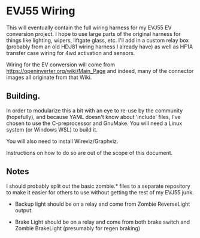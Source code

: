 # EVJ55 Wiring

This will eventually contain the full wiring harness for my EVJ55 EV conversion project.  I hope to use large parts of the original harness for things like lighting, wipers, liftgate glass, etc.  I'll add in a custom relay box (probably from an old HDJ81 wiring harness I already have) as well as HF1A transfer case wiring for 4wd activation and sensors.

Wiring for the EV conversion will come from https://openinverter.org/wiki/Main_Page and indeed, many of the connector images all originate from that Wiki.

## Building.

In order to modularize this a bit with an eye to re-use by the community (hopefully),  and because YAML doesn't know about 'include' files, I've chosen to use the C-preprocessor and GnuMake. You will need a Linux system (or Windows WSL) to build it.  

You will also need to install Wireviz/Graphviz.

Instructions on how to do so are out of the scope of this document.

## Notes

I should probably split out the basic zombie.* files to a separate repository to make it easier for others to use without getting the rest of my EVJ55 junk.

* Backup light should be on a relay and come from Zombie ReverseLight output.

* Brake Light should be on a relay and come from both brake switch and Zombie BrakeLight (presumably for regen braking)


